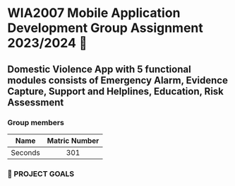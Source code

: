 # WIA2007 Mobile Application Development Group Assignment 2023/2024 📱
## Domestic Violence App with 5 functional modules consists of Emergency Alarm, Evidence Capture, Support and Helplines, Education, Risk Assessment

### Group members
| Name        | Matric Number | 
| :---:       | :---: | 
| Seconds     | 301   | 


### 🎯 PROJECT GOALS

